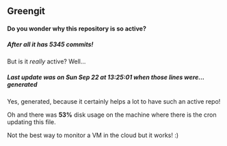 ## Greengit

#### Do you wonder why this repository is so active?

##### After all it has 5345 commits!

But is it *really* active? Well...

##### Last update was on Sun Sep 22 at 13:25:01 when those lines were... generated

Yes, generated, because it certainly helps a lot to have such an active repo!

Oh and there was **53%** disk usage on the machine
where there is the cron updating this file.

Not the best way to monitor a VM in the cloud but it works! :)
